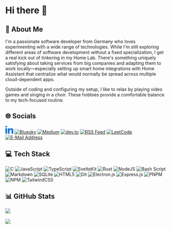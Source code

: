 # Hi there 👋

## 💫 About Me

I'm a passionate software developer from Germany who loves
experimenting with a wide range of technologies. While I'm still
exploring different areas of software development without a fixed
specialization, I get a real kick out of tinkering in my Home Lab.
There's something uniquely satisfying about taking services from
big companies and adapting them to work locally—especially
setting up smart home integrations with Home Assistant that
centralize what would normally be spread across multiple
cloud-dependent apps.

Outside of coding and configuring my setup, I like to relax by
playing video games and singing in a choir. These hobbies provide
a comfortable balance to my tech-focused routine.

## 🌐 Socials

<a href="https://linkedin.com/in/niklas-eifler-3b4585329"><img src="assets/linked-in.svg" alt="LinkedIn" width="auto" height="25px" /></a>
<a href="https://bsky.app"><img src="https://cdn.simpleicons.org/bluesky/0285FF" alt="Bluesky" width="auto" height="25px" /></a>
<a href="https://medium.com"><img src="https://cdn.simpleicons.org/medium/000000" alt="Medium" width="auto" height="25px" /></a>
<a href="https://dev.to"><img src="https://cdn.simpleicons.org/devdotto/0A0A0A" alt="dev.to" width="auto" height="25px" /></a>
<a href="fill-later"><img src="https://cdn.simpleicons.org/rss/FFA500" alt="RSS Feed" width="auto" height="25px" /></a>
<a href="https://leetcode.com"><img src="https://cdn.simpleicons.org/leetcode/FFA116" alt="LeetCode" width="auto" height="25px" /></a>
<a href="mailto:github-profile@eiflerstrom.de"><img src="https://cdn.simpleicons.org/protonmail/6D4AFF" alt="E-Mail Address" width="auto" height="25px" /></a>

## 💻 Tech Stack

<img src="https://cdn.simpleicons.org/c/A8B9CC" alt="C" width="auto" height="25px" />
<img src="https://cdn.simpleicons.org/javascript/F7DF1E" alt="JavaScript" width="auto" height="25px" />
<img src="https://cdn.simpleicons.org/typescript/3178C6" alt="TypeScript" width="auto" height="25px" />
<img src="https://cdn.simpleicons.org/svelte/FF3E00" alt="SvelteKit" width="auto" height="25px" />
<img src="https://cdn.simpleicons.org/rust/000000" alt="Rust" width="auto" height="25px" />
<img src="https://cdn.simpleicons.org/nodedotjs/5FA04E" alt="NodeJS" width="auto" height="25px" />
<img src="https://cdn.simpleicons.org/gnubash/4EAA25" alt="Bash Script" width="auto" height="25px" />
<img src="https://cdn.simpleicons.org/markdown/000000" alt="Markdown" width="auto" height="25px" />
<img src="https://cdn.simpleicons.org/sqlite/003B57" alt="SQLite" width="auto" height="25px" />
<img src="https://cdn.simpleicons.org/html5/E34F26" alt="HTML5" width="auto" height="25px" />
<img src="https://cdn.simpleicons.org/git/F05032" alt="Git" width="auto" height="25px" />
<img src="https://cdn.simpleicons.org/electron/47848F" alt="Electron.js" width="auto" height="25px" />
<img src="https://cdn.simpleicons.org/express/000000" alt="Express.js" width="auto" height="25px" />
<img src="https://cdn.simpleicons.org/pnpm/F69220" alt="PNPM" width="auto" height="25px" />
<img src="https://cdn.simpleicons.org/npm/CB3837" alt="NPM" width="auto" height="25px" />
<img src="https://cdn.simpleicons.org/tailwindcss/06B6D4" alt="TailwindCSS" width="auto" height="25px" />

## 📊 GitHub Stats

![](https://github-readme-stats.vercel.app/api?username=IC3P3&theme=rose_pine&hide_border=false&include_all_commits=true&count_private=false)

![](https://github-readme-stats.vercel.app/api/top-langs/?username=IC3P3&theme=rose_pine&hide_border=false&include_all_commits=true&count_private=false&layout=compact)
